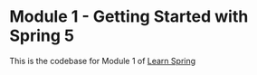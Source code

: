 # Module 1 - Getting Started with Spring 5

This is the codebase for Module 1 of [Learn Spring](https://www.baeldung.com/learn-spring-course) 

